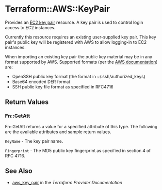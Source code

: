 # Terraform::AWS::KeyPair

Provides an [EC2 key pair](https://docs.aws.amazon.com/AWSEC2/latest/UserGuide/ec2-key-pairs.html) resource. A key pair is used to control login access to EC2 instances.

Currently this resource requires an existing user-supplied key pair. This key pair's public key will be registered with AWS to allow logging-in to EC2 instances.

When importing an existing key pair the public key material may be in any format supported by AWS. Supported formats (per the [AWS documentation](https://docs.aws.amazon.com/AWSEC2/latest/UserGuide/ec2-key-pairs.html#how-to-generate-your-own-key-and-import-it-to-aws)) are:

* OpenSSH public key format (the format in ~/.ssh/authorized_keys)
* Base64 encoded DER format
* SSH public key file format as specified in RFC4716

## Return Values

### Fn::GetAtt

Fn::GetAtt returns a value for a specified attribute of this type. The following are the available attributes and sample return values.

`KeyName` - The key pair name.

`Fingerprint` - The MD5 public key fingerprint as specified in section 4 of RFC 4716.

## See Also

* [aws_key_pair](https://www.terraform.io/docs/providers/aws/r/key_pair.html) in the _Terraform Provider Documentation_